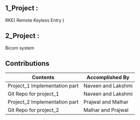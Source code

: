 ## 1_Project  :
RKE( Remote Keyless Entry )

## 2_Project  :
Bicom system                                                 

## Contributions
| Contents | Accomplished By |
|---|---|
| Project_1 Implementation part | Naveen and Lakshmi |
| Git Repo for project_1| Naveen and Lakshmi |
| Project_2 Implementation part |Prajwal and Malhar |
| Git Repo for project_2| Malhar and Prajwal |


